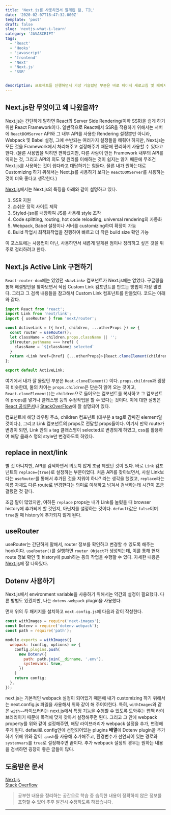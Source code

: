 ```yaml
---
title: 'Next.js를 사용하면서 알게된 점, TIL'
date: '2020-02-07T18:47:32.000Z'
template: 'post'
draft: false
slug: 'nextjs-what-i-learn'
category: 'JAVASCRIPT'
tags:
  - 'React'
  - 'Hooks'
  - 'javascript'
  - 'frontend'
  - 'Next'
  - 'Next.js'
  - 'SSR'


description: 프로젝트를 진행하면서 가장 거슬렸던 부분은 바로 페이지 새로고침 및 페이지 URL로의 직접 방문시 동작하지 않았던 CSR의 한계였다. SSR로 Refactoring해야 할 시기인지 계속 고민했지만, 거슬리는 부분은 바로잡고 가는 것이 좋다고 생각했고 무엇보다 추후 SEO와 관련하여 SSR을 도입하려고 했기에 Next.js를 도입하면서 배운 점을 정리하려 한다.
---
```


## Next.js란 무엇이고 왜 나왔을까?
Next.js는 간단하게 말하면 React의 Server Side Rendering(이하 SSR)을 쉽게 하기 위한 React Framework이다. 일반적으로 React에서 SSR을 적용하기 위해서는 서버에 `ReactDOMServer` API와 그 내부 API를 사용한 Rendering 설정뿐만 아니라, Webpack 및 Babel 설정, 그에 수반되는 여러가지 설정들을 해줘야 하지만, Next.js는 모든 것을 Framework에서 처리해주고 설정해주기 때문에 편리하게 사용할 수 있다고 한다. (물론 사용법을 익히면 편하겠지만, 다른 사람이 만든 Framework 내부의 API를 익히는 것, 그리고 API의 의도 및 원리를 이해하는 것이 쉽지는 않기 때문에 무조건 Next.js를 사용하는 것이 쉽다라고 대답하기는 힘들다. 물론 내가 원하는대로 Customizing 하기 위해서는 Next.js를 사용하기 보다는 `ReactDOMServer`를 사용하는 것이 더욱 좋다고 생각한다.)

[Next.js](https://nextjs.org/)에서는 Next.js의 특징을 아래와 같이 설명하고 있다.

1. SSR 지원
2. 손쉬운 정적 사이트 제작
3. Styled-jsx를 내장하여 JS를 사용해 style 조작
4. Code splitting, routing, hot code reloading, universal rendering의 자동화
5. Webpack, Babel 설정이나 서버를 customizing하여 확장이 가능
6. Build 작업시 최적화작업을 진행하여 빠르고 더 작은 build size 확인 가능
  
이 포스트에는 사용법이 아닌, 사용하면서 새롭게 알게된 점이나 정리하고 싶은 것을 위주로 정리하려고 한다.

## Next.js Active Link 구현하기

`React-router-dom`에는 있었던 `<NavLink>` 컴포넌트가 Next.js에는 없었다. 구글링을 통해 해결방안을 찾아보면서 직접 Custom Link 컴포넌트를 만드는 방법이 가장 많았다. 그리고 그 검색 내용들을 참고해서 Custom Link 컴포넌트를 만들었다. 코드는 아래와 같다.

```javascript
import React from 'react';
import Link from 'next/link';
import { useRouter } from 'next/router';

const ActiveLink = ({ href, children, ...otherProps }) => {
  const router = useRouter();
  let className = children.props.className || '';
  if(router.pathname === href) {
    className = `${className} selected`
  }
  return <Link href={href} {...otherProps}>{React.cloneElement(children, { className })}</Link>
};

export default ActiveLink;
```

여기에서 내가 잘 몰랐던 부분은 `Reat.cloneElement()` 이다. `props.children`과 굉장히 비슷한데, 둘의 차이는 `props.children`은 단순히 읽어 오는 것이고, `React.cloneElement()`는 `children`으로 들어오는 컴포넌트를 복사하고 그 컴포넌트에 props를 넣거나 클래스명 등의 수정작업을 할 수 있다는 것이다. 이에 대한 설명은 [React 공식문서](https://ko.reactjs.org/docs/react-api.html)나 [StackOverFlow](https://stackoverflow.com/questions/37521798/when-should-i-be-using-react-cloneelement-vs-this-props-children/50441271#50441271)에 잘 설명되어 있다.

컴포넌트에 해당 라우팅 주소, children 컴포넌트 (대부분 a tag로 감싸진 element일 것이다.), 그리고 Link 컴포넌트의 props로 전달할 props들이다. 여기서 만약 route가 변경이 되면, Link 안의 `a` tag 클래스명이 selected로 변경되게 하였고, css를 활용하여 해당 클래스 명의 style만 변경하도록 하였다.

## replace in next/link

별 것 아니지만, API를 검색하면서 의도치 않게 조금 헤맸던 것이 있다. 바로 `Link` 컴포넌트의 `replace={true}`로 설정하는 부분이었다. 처음 API를 찾아보면서, 사실 Link보다는 `useRouter`를 통해서 추가된 것을 지워야 하나? 라는 생각을 했었고, `replace`라는 이름 자체도 다른 route로 변경한다는 의미로 이해하고 넘겨서 검색하는데 시간이 조금 걸렸던 것 같다.

조금 말이 많았지만, 여하튼 `replace` props는 내가 Link를 눌렀을 때 browser history에 추가되게 할 것인지, 아닌지를 설정하는 것이다. `default`값은 `false`이며 `true`일 때 history에 추가되지 않게 된다.

## useRouter

useRouter는 간단하게 말해서, router 정보를 확인하고 변경할 수 있도록 해주는 hook이다. `useRouter()`를 실행하면 `router Object`가 생성되는데, 이를 통해 현재 route 정보 확인 및 history에 push하는 등의 작업을 수행할 수 있다. 자세한 내용은 [Next.js](https://nextjs.org/docs/api-reference/next/router#router-object)에 잘 나와있다.

## Dotenv 사용하기

Next.js에서 environment variable을 사용하기 위해서는 약간의 설정이 필요했다. 다른 방법도 있겠지만, 나는 `dotenv-webpack` plugin을 사용했다.

먼저 위의 두 패키지를 설치하고 `next.config.js`에 다음과 같이 작성한다.

```javascript
const withImages = require('next-images');
const Dotenv = require('dotenv-webpack');
const path = require('path');

module.exports = withImages({
  webpack: (config, options) => {
    config.plugins.push(
      new Dotenv({
        path: path.join(__dirname, '.env'),
        systemvars: true,
      })
    )
    return config;
  },
});
```

next.js는 기본적인 webpack 설정이 되어있기 때문에 내가 customizing 하기 위해서는 next.config.js 파일을 사용해서 위와 같이 해 주어야한다. 특히, `withImages`와 같은 `with~~`라이브러리는 next.js에서 특정 기능을 수행할 수 있도록 도와주는 웹팩 라이브러리이기 때문에 목적에 맞게 찾아서 설정해주면 된다. 그리고 그 안에 webpack property를 위와 같이 설정해주면, 해당 라이브러리가 webpack 설정을 추가, 변경해주게 된다. defaul로 config안에 선언되어있는 plugins **배열**에 Dotenv plugin을 추가하기 위해 위와 같이 `.push`를 사용해 추가해주고, 환경변수가 선언되어 있는 경로와 `systemvars`를 `true`로 설정해주면 끝이다. 추가 webpack 설정의 경우는 원하는 내용을 검색하면 굉장히 좋은 글들이 많다.


## 도움받은 문서

[Next.js](https://nextjs.org/)<br>
[Stack Overflow](https://stackoverflow.com/)

> 공부한 내용을 정리하는 공간으로 학습 중 습득한 내용이 정확하지 않은 정보를 포함할 수 있어 추후 발견시 수정하도록 하겠습니다.

---
